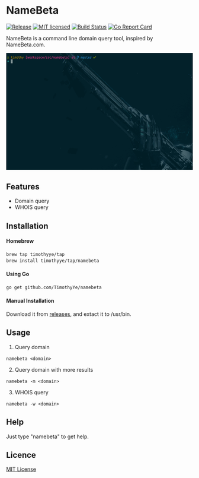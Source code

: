 # NameBeta

[![Release][3]][4] [![MIT licensed][5]][6] [![Build Status][1]][2] [![Go Report Card][7]][8]

[1]: https://travis-ci.org/TimothyYe/namebeta.svg?branch=master
[2]: https://travis-ci.org/TimothyYe/namebeta
[3]: https://img.shields.io/badge/release-v0.1-brightgreen.svg
[4]: https://github.com/TimothyYe/namebeta/releases
[5]: https://img.shields.io/dub/l/vibe-d.svg
[6]: LICENSE
[7]: https://goreportcard.com/badge/github.com/timothyye/namebeta
[8]: https://goreportcard.com/report/github.com/timothyye/namebeta

NameBeta is a command line domain query tool, inspired by NameBeta.com.

![](https://raw.githubusercontent.com/TimothyYe/namebeta/master/snapshots/namebeta.gif)

## Features

* Domain query
* WHOIS query

## Installation

#### Homebrew

```bash
brew tap timothyye/tap
brew install timothyye/tap/namebeta
```

#### Using Go

```bash
go get github.com/TimothyYe/namebeta
```

#### Manual Installation

Download it from [releases](https://github.com/TimothyYe/namebeta/releases), and extact it to /usr/bin.

## Usage

1. Query domain

```text
namebeta <domain>
```

2. Query domain with more results

```text
namebeta -m <domain>
```

3. WHOIS query

```text
namebeta -w <domain>
```

## Help

Just type "namebeta" to get help.
  
## Licence

[MIT License](https://github.com/TimothyYe/namebeta/blob/master/LICENSE)
